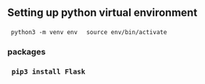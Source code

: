

<h2> Setting up python virtual environment </h2>
<code> python3 -m venv env </code>
<code> source env/bin/activate</code>

<h3> packages <h3>
<code> pip3 install Flask </code>
